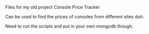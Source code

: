 Files for my old project Console Price Tracker

Can be used to find the prices of consoles from different sites duh.

Need to run the scripts and put in your own mongodb though.
